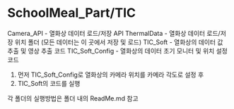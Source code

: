 # SchoolMeal_Part/TIC

Camera_API - 열화상 데이터 로드/저장 API
ThermalData - 열화상 데이터 로드/저장 위치 폴더 (모든 데이터는 이 곳에서 저장 및 로드)
TIC_Soft - 열화상의 데이터 값 추출 및 영상 추출 코드
TIC_Soft_Config - 열화상의 데이터 초기 모니터 및 위치 설정 코드

1. 먼저 TIC_Soft_Config로 열화상의 카메라 위치를 카메라 각도로 설정 후
2. TIC_Soft의 코드를 실행

각 폴더의 실행방법은 폴더 내의 ReadMe.md 참고